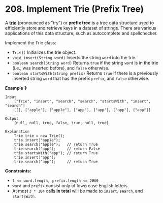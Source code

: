 # 208. Implement Trie (Prefix Tree)

A [**trie**](https://en.wikipedia.org/wiki/Trie) (pronounced as "try") or **prefix tree** is a tree data structure used to efficiently store and retrieve keys in a dataset of strings. There are various applications of this data structure, such as autocomplete and spellchecker.

Implement the Trie class:

*   `Trie()` Initializes the trie object.
*   `void insert(String word)` Inserts the string `word` into the trie.
*   `boolean search(String word)` Returns `true` if the string `word` is in the trie (i.e., was inserted before), and `false` otherwise.
*   `boolean startsWith(String prefix)` Returns `true` if there is a previously inserted string `word` that has the prefix `prefix`, and `false` otherwise.

**Example 1:**

    Input
        ["Trie", "insert", "search", "search", "startsWith", "insert", "search"]
        [[], ["apple"], ["apple"], ["app"], ["app"], ["app"], ["app"]]

    Output
        [null, null, true, false, true, null, true]

    Explanation
        Trie trie = new Trie();
        trie.insert("apple");
        trie.search("apple");   // return True
        trie.search("app");     // return False
        trie.startsWith("app"); // return True
        trie.insert("app");
        trie.search("app");     // return True

**Constraints:**

*   `1 <= word.length, prefix.length <= 2000`
*   `word` and `prefix` consist only of lowercase English letters.
*   At most `3 * 104` calls **in total** will be made to `insert`, `search`, and `startsWith`.